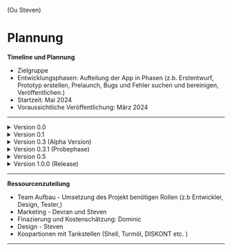 (Ou Steven)

# Plannung

**Timeline und Plannung**

+ Zielgruppe
+ Entwicklungsphasen: Aufteilung der App in Phasen (z.b. Erstentwurf, Prototyp erstellen, Prelaunch, Bugs und Fehler suchen und bereinigen, Veröffentlichen.)
+ Startzeit: Mai 2024
+ Voraussichtliche Veröffentlichung: März 2024

** **

<details> <summary>Version 0.0</summary>
*3 Monat* 

+ Datenbank mit Angabe der Fahrzeuge
+ Google und Apple Anfrage zur Benützung deren Maps
+ Erste App Design
+ Anfrage an Tankstellen (Shell, Turmöl, DISKONT etc. )

</details> 

<details> <summary>Version 0.1</summary>

*6 Monat*

+ Implemetieren der Maps
+ Inverstoren suchen (Veranschaulichung durch Prototyp)
</details>

<details> <summary> Version 0.3 (Alpha Version)</summary>

*9 Monate*

+ Cloudspeicher, Datensicherheit
+ ABGs verfassen
+ Alphaversion
</details>

<details> <summary> Version 0.3.1 (Probephase) </summary>

*12 Monate*

+ Kostenlose Nutzung der App - eingeschränkte Funktionen
+ Tester anwerben
</details>

<details> <summary> Version 0.5 </summary>

*12 - 14 Monate*

+ Auf Feedback eingehen
+ Verbesserungen angehen
</details>

<details> <summary> Version 1.0.0 (Release) </summary>

*16 Monate*

+ Full Release von Ride Social
</details>

** **

**Ressourcenzuteilung**

- Team Aufbau - Umsetzung des Projekt benötigen Rollen (z.b  Entwickler, Design, Tester,)
- Marketing - Devran und Steven
- Finazierung und Kostenschätzung: Dominic
- Design - Steven
- Koopartionen mit Tankstellen (Shell, Turmöl, DISKONT etc. )

** ** 